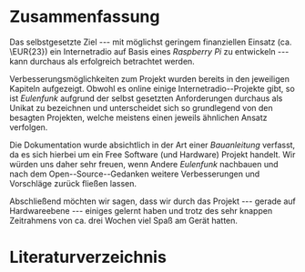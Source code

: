 # Zusammenfassung

Das selbstgesetzte Ziel --- mit möglichst geringem finanziellen Einsatz (ca.
\EUR{23}) ein Internetradio auf Basis eines *Raspberry Pi* zu entwickeln ---
kann durchaus als erfolgreich betrachtet werden. 

Verbesserungsmöglichkeiten zum Projekt wurden bereits in den jeweiligen Kapiteln
aufgezeigt. Obwohl es online einige Internetradio--Projekte gibt, so ist
*Eulenfunk* aufgrund der selbst gesetzten Anforderungen durchaus als Unikat zu
bezeichnen und unterscheidet sich so grundlegend von den besagten Projekten,
welche meistens einen jeweils ähnlichen Ansatz verfolgen.

Die Dokumentation wurde absichtlich in der Art einer *Bauanleitung* verfasst,
da es sich hierbei um ein Free Software (und Hardware) Projekt handelt. Wir
würden uns daher sehr freuen, wenn Andere *Eulenfunk* nachbauen und
nach dem Open--Source--Gedanken weitere Verbesserungen und Vorschläge zurück fließen
lassen.

Abschließend möchten wir sagen, dass wir durch das Projekt --- gerade auf
Hardwareebene --- einiges gelernt haben und trotz des sehr knappen Zeitrahmens
von ca. drei Wochen viel Spaß am Gerät hatten.

# Literaturverzeichnis
